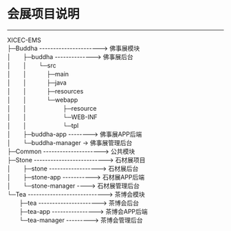 # 会展项目说明

---

XICEC-EMS  
├─Buddha ----------------------> 佛事展模块  
│　　├─buddha --------------> 佛事展后台  
│　　│　　└─src  
│　　│　　　 ├─main  
│　　│　　　 ├─java  
│　　│　　　 ├─resources  
│　　│　　　 └─webapp  
│　　│　　　　　　├─resource  
│　　│　　　　　　└─WEB-INF  
│　　│　　　　　　└─tpl  
│　　├─buddha-app --------> 佛事展APP后端  
│　　└─buddha-manager -> 佛事展管理后台  
├─Common ---------------------> 公共模块  
├─Stone --------------------------> 石材展项目  
│　　├─stone ------------------> 石材展后台  
│　　├─stone-app -----------> 石材展APP后端  
│　　└─stone-manager ----> 石材展管理后台  
└─Tea ----------------------------> 茶博会模块  
　　├─tea ----------------------> 茶博会后台  
　　├─tea-app ----------------> 茶博会APP后端  
　　└─tea-manager ---------> 茶博会管理后台  
